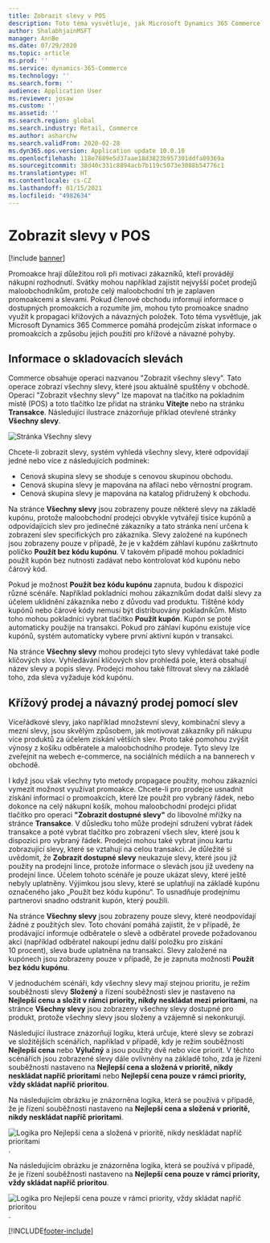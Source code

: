 ```yaml
---
title: Zobrazit slevy v POS
description: Toto téma vysvětluje, jak Microsoft Dynamics 365 Commerce pomáhá prodejcům získat informace o promoakcích a způsobu jejich použití pro křížové a návazné pohyby.
author: ShalabhjainMSFT
manager: AnnBe
ms.date: 07/29/2020
ms.topic: article
ms.prod: ''
ms.service: dynamics-365-Commerce
ms.technology: ''
ms.search.form: ''
audience: Application User
ms.reviewer: josaw
ms.custom: ''
ms.assetid: ''
ms.search.region: global
ms.search.industry: Retail, Commerce
ms.author: asharchw
ms.search.validFrom: 2020-02-28
ms.dyn365.ops.version: Application update 10.0.10
ms.openlocfilehash: 118e7689e5d37aae18d3823b957301ddfa89369a
ms.sourcegitcommit: 38d40c331c8894acb7b119c5073e3088b54776c1
ms.translationtype: HT
ms.contentlocale: cs-CZ
ms.lasthandoff: 01/15/2021
ms.locfileid: "4982634"
---
```

# <a name="show-discounts-in-pos"></a>Zobrazit slevy v POS

[!include [banner](includes/banner.md)]

Promoakce hrají důležitou roli při motivaci zákazníků, kteří provádějí nákupní rozhodnutí. Svátky mohou například zajistit nejvyšší počet prodejů maloobchodníkům, protože celý maloobchodní trh je zaplaven promoakcemi a slevami. Pokud členové obchodu informují informace o dostupných promoakcích a rozumíte jim, mohou tyto promoakce snadno využít k propagaci křížových a návazných položek. Toto téma vysvětluje, jak Microsoft Dynamics 365 Commerce pomáhá prodejcům získat informace o promoakcích a způsobu jejich použití pro křížové a návazné pohyby.

## <a name="learn-about-store-discounts"></a>Informace o skladovacích slevách

Commerce obsahuje operaci nazvanou "Zobrazit všechny slevy". Tato operace zobrazí všechny slevy, které jsou aktuálně spuštěny v obchodě. Operaci "Zobrazit všechny slevy" lze mapovat na tlačítko na pokladním místě (POS) a toto tlačítko lze přidat na stránku **Vítejte** nebo na stránku **Transakce**. Následující ilustrace znázorňuje příklad otevřené stránky **Všechny slevy**.

![Stránka Všechny slevy](./media/View_all_discounts.png "Stránka Všechny slevy")

Chcete-li zobrazit slevy, systém vyhledá všechny slevy, které odpovídají jedné nebo více z následujících podmínek:

- Cenová skupina slevy se shoduje s cenovou skupinou obchodu.
- Cenová skupina slevy je mapována na afilaci nebo věrnostní program.
- Cenová skupina slevy je mapována na katalog přidružený k obchodu.

Na stránce **Všechny slevy** jsou zobrazeny pouze některé slevy na základě kupónu, protože maloobchodní prodejci obvykle vytvářejí tisíce kupónů a odpovídajících slev pro jedinečné zákazníky a tato stránka není určena k zobrazení slev specifických pro zákazníka. Slevy založené na kupónech jsou zobrazeny pouze v případě, že je v každém záhlaví kupónu zaškrtnuto políčko **Použít bez kódu kupónu**. V takovém případě mohou pokladníci použít kupón bez nutnosti zadávat nebo kontrolovat kód kupónu nebo čárový kód.

Pokud je možnost **Použít bez kódu kupónu** zapnuta, budou k dispozici různé scénáře. Například pokladníci mohou zákazníkům dodat další slevy za účelem uklidnění zákazníka nebo z důvodu vad produktu. Tištěné kódy kupónů nebo čárové kódy nemusí být distribuovány pokladníkům. Místo toho mohou pokladníci vybrat tlačítko **Použít kupón**. Kupón se poté automaticky použije na transakci. Pokud pro záhlaví kupónu existuje více kupónů, systém automaticky vybere první aktivní kupón v transakci.

Na stránce **Všechny slevy** mohou prodejci tyto slevy vyhledávat také podle klíčových slov. Vyhledávání klíčových slov prohledá pole, která obsahují název slevy a popis slevy. Prodejci mohou také filtrovat slevy na základě toho, zda sleva vyžaduje kód kupónu.

## <a name="cross-sell-and-upsell-by-using-discounts"></a>Křížový prodej a návazný prodej pomocí slev

Víceřádkové slevy, jako například množstevní slevy, kombinační slevy a mezní slevy, jsou skvělým způsobem, jak motivovat zákazníky při nákupu více produktů za účelem získání větších slev. Proto také pomohou zvýšit výnosy z košíku odběratele a maloobchodního prodeje. Tyto slevy lze zveřejnit na webech e-commerce, na sociálních médiích a na bannerech v obchodě.

I když jsou však všechny tyto metody propagace použity, mohou zákazníci vymezit možnost využívat promoakce. Chcete-li pro prodejce usnadnit získání informací o promoakcích, které lze použít pro vybraný řádek, nebo dokonce na celý nákupní košík, mohou maloobchodní prodejci přidat tlačítko pro operaci **"Zobrazit dostupné slevy"** do libovolné mřížky na stránce **Transakce**. V důsledku toho může prodejní sdružení vybrat řádek transakce a poté vybrat tlačítko pro zobrazení všech slev, které jsou k dispozici pro vybraný řádek. Prodejci mohou také vybrat jinou kartu zobrazující slevy, které se vztahují na celou transakci. Je důležité si uvědomit, že **Zobrazit dostupné slevy** neukazuje slevy, které jsou již použity na prodejní lince, protože informace o slevách jsou již uvedeny na prodejní lince. Účelem tohoto scénáře je pouze ukázat slevy, které ještě nebyly uplatněny. Výjimkou jsou slevy, které se uplatňují na základě kupónu označeného jako „Použít bez kódu kupónu“. To usnadňuje prodejnímu partnerovi snadno odstranit kupón, který použili.

Na stránce **Všechny slevy** jsou zobrazeny pouze slevy, které neodpovídají žádné z použitých slev. Toto chování pomáhá zajistit, že v případě, že prodávající informuje odběratele o slevě a odběratel provede požadovanou akci (například odběratel nakoupí jednu další položku pro získání 10 procent), sleva bude uplatněna na transakci. Slevy založené na kupónech jsou zobrazeny pouze v případě, že je zapnuta možnosti **Použít bez kódu kupónu**.

V jednoduchém scénáři, kdy všechny slevy mají stejnou prioritu, je režim souběžnosti slevy **Složený** a řízení souběžnosti slev je nastaveno na **Nejlepší cenu a složit v rámci priority, nikdy neskládat mezi prioritami**, na stránce **Všechny slevy** jsou zobrazeny všechny slevy dostupné pro produkt, protože všechny slevy jsou složeny a vzájemně si nekonkurují.

Následující ilustrace znázorňují logiku, která určuje, které slevy se zobrazí ve složitějších scénářích, například v případě, kdy je režim souběžnosti **Nejlepší cena** nebo **Výlučný** a jsou použity dvě nebo více priorit. V těchto scénářích jsou zobrazené slevy dále ovlivněny na základě toho, zda je řízení souběžnosti nastaveno na **Nejlepší cena a složená v prioritě, nikdy neskládat napříč prioritami** nebo **Nejlepší cena pouze v rámci priority, vždy skládat napříč prioritou**.

Na následujícím obrázku je znázorněna logika, která se používá v případě, že je řízení souběžnosti nastaveno na **Nejlepší cena a složená v prioritě, nikdy neskládat napříč prioritami**.

![Logika pro Nejlepší cena a složená v prioritě, nikdy neskládat napříč prioritami](./media/Model_1.png "Logika pro Nejlepší cena a složená v prioritě, nikdy neskládat napříč prioritami").

Na následujícím obrázku je znázorněna logika, která se používá v případě, že je řízení souběžnosti nastaveno na **Nejlepší cena pouze v rámci priority, vždy skládat napříč prioritou**.

![Logika pro Nejlepší cena pouze v rámci priority, vždy skládat napříč prioritou](./media/Model_2.png "Logika pro Nejlepší cena pouze v rámci priority, vždy skládat napříč prioritou").


[!INCLUDE[footer-include](../includes/footer-banner.md)]